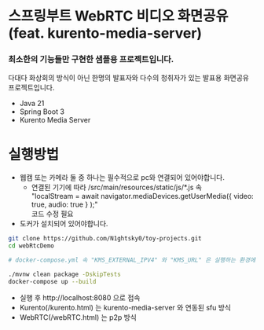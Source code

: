 # 스프링부트 WebRTC 비디오 화면공유 (feat. kurento-media-server)

### 최소한의 기능들만 구현한 샘플용 프로젝트입니다.
다대다 화상회의 방식이 아닌 한명의 발표자와 다수의 청취자가 있는 발표용 화면공유 프로젝트입니다.

* Java 21
* Spring Boot 3
* Kurento Media Server

# 실행방법

* 웹캠 또는 카메라 둘 중 하나는 필수적으로 pc와 연결되어 있어야합니다.
  * 연결된 기기에 따라 /src/main/resources/static/js/*.js 속 <br> "localStream = await navigator.mediaDevices.getUserMedia({ video: true, audio: true } );" <br>코드 수정 필요
* 도커가 설치되어 있어야합니다.

``` bash
git clone https://github.com/N1ghtsky0/toy-projects.git
cd webRtcDemo

# docker-compose.yml 속 "KMS_EXTERNAL_IPV4" 와 "KMS_URL" 은 실행하는 환경에 맞춰서 수정해야합니다.

./mvnw clean package -DskipTests
docker-compose up --build
```

* 실행 후 http://localhost:8080 으로 접속
* Kurento(/kurento.html) 는 kurento-media-server 와 연동된 sfu 방식
* WebRTC(/webRTC.html) 는 p2p 방식
